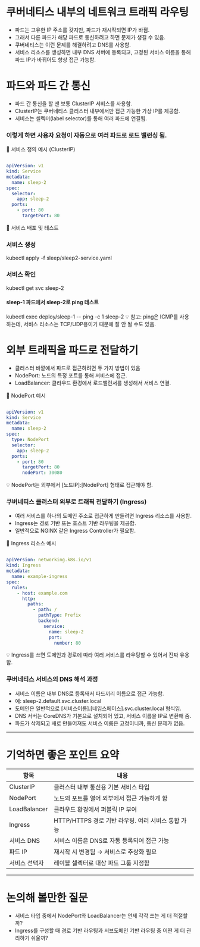 # 쿠버네티스 내부의 네트워크 트래픽 라우팅

- 파드는 고유한 IP 주소를 갖지만, 파드가 재시작되면 IP가 바뀜.
- 그래서 다른 파드가 해당 파드로 통신하려고 하면 문제가 생길 수 있음.
- 쿠버네티스는 이런 문제를 해결하려고 DNS를 사용함.
- 서비스 리소스를 생성하면 내부 DNS 서버에 등록되고, 고정된 서비스 이름을 통해 파드 IP가 바뀌어도 항상 접근 가능함.

# 파드와 파드 간 통신
- 파드 간 통신을 할 땐 보통 ClusterIP 서비스를 사용함.
- ClusterIP는 쿠버네티스 클러스터 내부에서만 접근 가능한 가상 IP를 제공함.
- 서비스는 셀렉터(label selector)를 통해 여러 파드에 연결됨.


### 이렇게 하면 사용자 요청이 자동으로 여러 파드로 로드 밸런싱 됨.

📄 서비스 정의 예시 (ClusterIP)
```yaml

apiVersion: v1
kind: Service
metadata:
  name: sleep-2
spec:
  selector:
    app: sleep-2
  ports:
    - port: 80
      targetPort: 80
```

🧪 서비스 배포 및 테스트

### 서비스 생성
kubectl apply -f sleep/sleep2-service.yaml

### 서비스 확인
kubectl get svc sleep-2

#### sleep-1 파드에서 sleep-2로 ping 테스트
kubectl exec deploy/sleep-1 -- ping -c 1 sleep-2
💡 참고: ping은 ICMP를 사용하는데, 서비스 리소스는 TCP/UDP용이기 때문에 잘 안 될 수도 있음.

# 외부 트래픽을 파드로 전달하기
- 클러스터 바깥에서 파드로 접근하려면 두 가지 방법이 있음
- NodePort: 노드의 특정 포트를 통해 서비스에 접근.
- LoadBalancer: 클라우드 환경에서 로드밸런서를 생성해서 서비스 연결.

📄 NodePort 예시
```yaml

apiVersion: v1
kind: Service
metadata:
  name: sleep-2
spec:
  type: NodePort
  selector:
    app: sleep-2
  ports:
    - port: 80
      targetPort: 80
      nodePort: 30080
```

💡 NodePort는 외부에서 [노드IP]:[NodePort] 형태로 접근해야 함.

### 쿠버네티스 클러스터 외부로 트래픽 전달하기 (Ingress)
- 여러 서비스를 하나의 도메인 주소로 접근하게 만들려면 Ingress 리소스를 사용함.
- Ingress는 경로 기반 또는 호스트 기반 라우팅을 제공함.
- 일반적으로 NGINX 같은 Ingress Controller가 필요함.

📄 Ingress 리소스 예시
```yaml

apiVersion: networking.k8s.io/v1
kind: Ingress
metadata:
  name: example-ingress
spec:
  rules:
    - host: example.com
      http:
        paths:
          - path: /
            pathType: Prefix
            backend:
              service:
                name: sleep-2
                port:
                  number: 80
```

💡 Ingress를 쓰면 도메인과 경로에 따라 여러 서비스를 라우팅할 수 있어서 진짜 유용함.

### 쿠버네티스 서비스의 DNS 해석 과정
- 서비스 이름은 내부 DNS로 등록돼서 파드끼리 이름으로 접근 가능함.
- 예: sleep-2.default.svc.cluster.local
- 도메인은 일반적으로 [서비스이름].[네임스페이스].svc.cluster.local 형식임.
- DNS 서버는 CoreDNS가 기본으로 설치되어 있고, 서비스 이름을 IP로 변환해 줌.
- 파드가 삭제되고 새로 만들어져도 서비스 이름은 고정이니까, 통신 문제가 없음.

---

# 기억하면 좋은 포인트 요약

| 항목             | 내용                                                       |
|------------------|------------------------------------------------------------|
| ClusterIP        | 클러스터 내부 통신용 기본 서비스 타입                      |
| NodePort         | 노드의 포트를 열어 외부에서 접근 가능하게 함               |
| LoadBalancer     | 클라우드 환경에서 퍼블릭 IP 부여                           |
| Ingress          | HTTP/HTTPS 경로 기반 라우팅. 여러 서비스 통합 가능         |
| 서비스 DNS       | 서비스 이름은 DNS로 자동 등록되어 접근 가능                |
| 파드 IP          | 재시작 시 변경됨 → 서비스로 추상화 필요                    |
| 서비스 선택자     | 레이블 셀렉터로 대상 파드 그룹 지정함                      |


---

# 논의해 볼만한 질문
- 서비스 타입 중에서 NodePort와 LoadBalancer는 언제 각각 쓰는 게 더 적절할까?
- Ingress를 구성할 때 경로 기반 라우팅과 서브도메인 기반 라우팅 중 어떤 게 더 관리하기 쉬울까?

